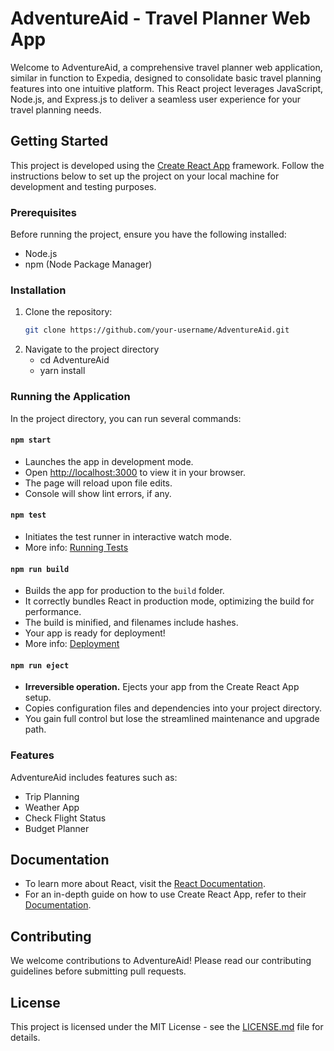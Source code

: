 # AdventureAid - Travel Planner Web App

Welcome to AdventureAid, a comprehensive travel planner web application, similar in function to Expedia, designed to consolidate basic travel planning features into one intuitive platform. This React project leverages JavaScript, Node.js, and Express.js to deliver a seamless user experience for your travel planning needs.

## Getting Started

This project is developed using the [Create React App](https://github.com/facebook/create-react-app) framework. Follow the instructions below to set up the project on your local machine for development and testing purposes.

### Prerequisites

Before running the project, ensure you have the following installed:
- Node.js
- npm (Node Package Manager)

### Installation

1. Clone the repository:
   ```bash
   git clone https://github.com/your-username/AdventureAid.git

2. Navigate to the project directory
   - cd AdventureAid
   - yarn install

### Running the Application

In the project directory, you can run several commands:

#### `npm start`

- Launches the app in development mode.
- Open [http://localhost:3000](http://localhost:3000) to view it in your browser.
- The page will reload upon file edits.
- Console will show lint errors, if any.

#### `npm test`

- Initiates the test runner in interactive watch mode.
- More info: [Running Tests](https://facebook.github.io/create-react-app/docs/running-tests)

#### `npm run build`

- Builds the app for production to the `build` folder.
- It correctly bundles React in production mode, optimizing the build for performance.
- The build is minified, and filenames include hashes.
- Your app is ready for deployment!
- More info: [Deployment](https://facebook.github.io/create-react-app/docs/deployment)

#### `npm run eject`

- **Irreversible operation.** Ejects your app from the Create React App setup.
- Copies configuration files and dependencies into your project directory.
- You gain full control but lose the streamlined maintenance and upgrade path.

### Features

AdventureAid includes features such as:
- Trip Planning
- Weather App
- Check Flight Status
- Budget Planner

## Documentation

- To learn more about React, visit the [React Documentation](https://reactjs.org/).
- For an in-depth guide on how to use Create React App, refer to their [Documentation](https://facebook.github.io/create-react-app/docs/getting-started).

## Contributing

We welcome contributions to AdventureAid! Please read our contributing guidelines before submitting pull requests.

## License

This project is licensed under the MIT License - see the [LICENSE.md](LICENSE.md) file for details.
